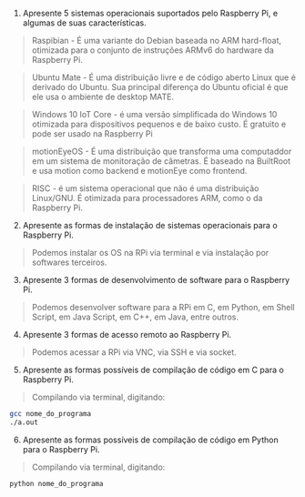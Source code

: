 1. Apresente 5 sistemas operacionais suportados pelo Raspberry Pi, e algumas de suas características.

> Raspibian - É uma variante do Debian baseada no ARM hard-float, otimizada para o conjunto de instruções ARMv6 do hardware da Raspberry Pi.

> Ubuntu Mate - É uma distribuição livre e de código aberto Linux que é derivado do Ubuntu. Sua principal diferença do Ubuntu oficial é que ele usa o ambiente de desktop MATE.

> Windows 10 IoT Core - é uma versão simplificada do Windows 10 otimizada para dispositivos pequenos e de baixo custo. É gratuito e pode ser usado na Raspberry Pi

> motionEyeOS - É uma distribuição que transforma uma computaddor em um sistema de monitoração de câmetras. É baseado na BuiltRoot e usa motion como backend e motionEye como frontend.

> RISC - é um sistema operacional que não é uma distribuição Linux/GNU. É otimizada para processadores ARM, como o da Raspberry Pi.

2. Apresente as formas de instalação de sistemas operacionais para o Raspberry Pi.

> Podemos instalar os OS na RPi via terminal e via instalação por softwares terceiros.

3. Apresente 3 formas de desenvolvimento de software para o Raspberry Pi.

> Podemos desenvolver software para a RPi em C, em Python, em Shell Script, em Java Script, em C++, em Java, entre outros. 

4. Apresente 3 formas de acesso remoto ao Raspberry Pi.

> Podemos acessar a RPi via VNC, via SSH e via socket.

5. Apresente as formas possíveis de compilação de código em C para o Raspberry Pi.

> Compilando via terminal, digitando:

```bash
gcc nome_do_programa
./a.out
```

6. Apresente as formas possíveis de compilação de código em Python para o Raspberry Pi.

> Compilando via terminal, digitando:

```bash
python nome_do_programa
```